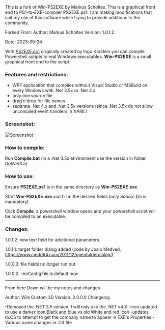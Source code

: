 This is a fork of Win-PS2EXE by Markus Scholtes. This is a graphical front end to PS1-to-EXE-compiler PS2EXE.ps1. I am making modifications that suit my use of this software while trying to provide additions to the community. 

Forked From:
Author: Markus Scholtes
Version: 1.0.1.2

Date: 2023-09-24

With [PS2EXE.ps1](https://github.com/MScholtes/TechNet-Gallery) originally created by Ingo Karstein you can compile 
Powershell scripts to real Windows executables. **Win-PS2EXE** is a small graphical front end to the script.

### Features and restrictions:
* WPF application that compiles without Visual Studio or MSBuild on every Windows with .Net 3.5x or .Net 4.x
* only one source file
* drag'n'drop for file names
* separate .Net 4.x and .Net 3.5x versions (since .Net 3.5x do not allow uncompiled event handlers in XAML)

### Screenshot:
![Screenshot](Screenshot.jpg)

### How to compile:
Run **Compile.bat** (in a .Net 3.5x environment use the version in folder *DotNet3.5*).

### How to use:
Ensure **PS2EXE.ps1** is in the same directory as **Win-PS2EXE.exe**.

Start **Win-PS2EXE.exe** and fill in the desired fields (only *Source file* is mandatory).

Click **Compile**, a powershell window opens and your powershell script will be compiled to an executable.

### Changes:
1.0.1.2: new text field for additional parameters

1.0.1.1: target folder dialog added (code by Josip Medved, https://www.medo64.com/2011/12/openfolderdialog/)

1.0.0.3: file fields no longer run out

1.0.0.2: -noConfigFile is default now
_______________________________________________________________________________________________________________________________

From here Down will be my notes and changes 

Author: Wils Custom 3D 
Version: 2.0.0.0
Changelog

-Removed the .NET 3.5 version, I will only use the .NET v4.X
-icon updated to use a darker icon Black and blue vs old White and red icon
-updates to.CS to attempt to get the company name to appear in EXE's Properties
-Various name changes in .CS file

